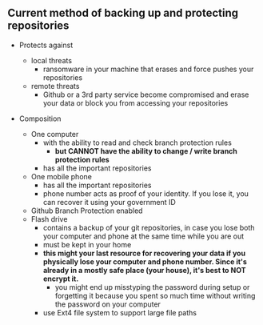 ## Current method of backing up and protecting repositories

- Protects against
  - local threats
    - ransomware in your machine that erases and force pushes your repositories
  - remote threats
    - Github or a 3rd party service become compromised and erase your data or block you from accessing your repositories

- Composition
  - One computer
    - with the ability to read and check branch protection rules
      - **but CANNOT have the ability to change / write branch protection rules**
    - has all the important repositories
  - One mobile phone
    - has all the important repositories
    - phone number acts as proof of your identity. If you lose it, you can recover it using your government ID
  - Github Branch Protection enabled
  - Flash drive
    - contains a backup of your git repositories, in case you lose both your computer and phone at the same time while you are out
    - must be kept in your home
    - **this might your last resource for recovering your data if you physically lose your computer and phone number. Since it's already in a mostly safe place (your house), it's best to NOT encrypt it.**
      - you might end up misstyping the password during setup or forgetting it because you spent so much time without writing the password on your computer
    - use Ext4 file system to support large file paths
